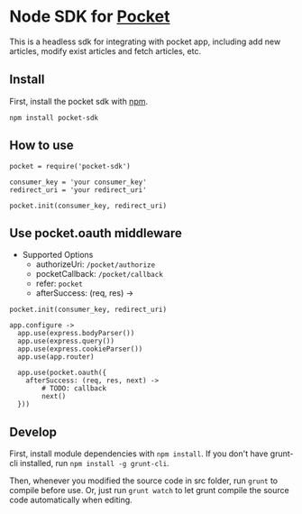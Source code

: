 # Node SDK for [Pocket](http://getpocket.com)
This is a headless sdk for integrating with pocket app, including add new articles, modify exist articles and fetch articles, etc.

## Install

First, install the pocket sdk with [npm](http://npmjs.org).
```
npm install pocket-sdk
```

## How to use
```
pocket = require('pocket-sdk')

consumer_key = 'your consumer_key'
redirect_uri = 'your redirect_uri'

pocket.init(consumer_key, redirect_uri)

```

## Use pocket.oauth middleware

- Supported Options
  - authorizeUri: `/pocket/authorize`
  - pocketCallback: `/pocket/callback`
  - refer: `pocket`
  - afterSuccess: (req, res) ->
```
pocket.init(consumer_key, redirect_uri)

app.configure ->
  app.use(express.bodyParser())
  app.use(express.query())
  app.use(express.cookieParser())
  app.use(app.router)

  app.use(pocket.oauth({
    afterSuccess: (req, res, next) ->
        # TODO: callback
        next()
  }))

```
## Develop

First, install module dependencies with `npm install`. If you don't have grunt-cli installed, run `npm install -g grunt-cli`.

Then, whenever you modified the source code in src folder, run `grunt` to compile before use. Or, just run `grunt watch` to let grunt compile the source code automatically when editing.
